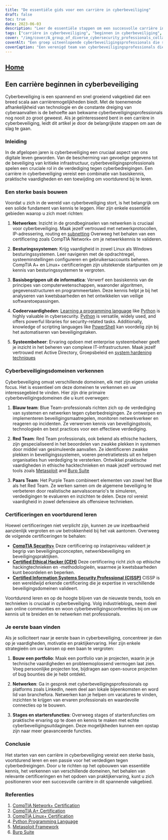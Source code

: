 ```yaml
---
title: "De essentiële gids voor een carrière in cyberbeveiliging"
draft: false
toc: true
date: 2023-06-03
description: "Leer de essentiële stappen om een succesvolle carrière in cyberbeveiliging te beginnen, van het bouwen van een sterke basis tot het verkennen van verschillende domeinen en certificeringen."
tags: ["carrière in cyberbeveiliging", "beginnen in cyberbeveiliging", "fundament leggen", "netwerkbeginselen", "besturingssystemen", "coderingsvaardigheden", "administratie van bedrijfssystemen", "blauw team", "rood team", "paars team", "certificeringen", "continu leren", "eerste baan in cyberbeveiliging", "portfolio opbouwen", "netwerken voor cyberbeveiliging", "stages in cyberbeveiliging", "CompTIA Beveiliging", "Gecertificeerd ethisch hacker CEH", "Gecertificeerde beveiligingsprofessional voor informatiesystemen CISSP", "cyberbeveiligingsconferenties", "cyberbeveiligingstrends", "praktijkervaring", "cyberbeveiligingsprojecten", "cyberbeveiligingsbijeenkomsten", "instapniveau cyberbeveiliging", "verdedigen tegen cyberbedreigingen", "cyberbeveiligingsprofessionals", "loopbaanontwikkeling", "cyberbeveiligingsvaardigheden", "onderwijs in cyberbeveiliging"]
cover: "/img/cover/A_group_of_diverse_cybersecurity_professionals_collaborating.png"
coverAlt: "Een groep uiteenlopende cyberbeveiligingsprofessionals die samenwerken aan het beveiligen van digitale systemen en netwerken."
coverCaption: "Een verenigd team van cyberbeveiligingsprofessionals die samenwerken om digitale systemen te beschermen tegen cyberbedreigingen."
---
```


## [Home](/cyber-security-career-playbook-start/)

## Een carrière beginnen in cyberbeveiliging

Cyberbeveiliging is een spannend en snel groeiend vakgebied dat een breed scala aan carrièremogelijkheden biedt. Met de toenemende afhankelijkheid van technologie en de constante dreiging van cyberaanvallen is de behoefte aan bekwame cyberbeveiligingsprofessionals nog nooit zo groot geweest. Als je geïnteresseerd bent in een carrière in cyberbeveiliging, leidt dit artikel je door de belangrijkste stappen om aan de slag te gaan.

### Inleiding

In de afgelopen jaren is cyberbeveiliging een cruciaal aspect van ons digitale leven geworden. Van de bescherming van gevoelige gegevens tot de beveiliging van kritieke infrastructuur, cyberbeveiligingsprofessionals spelen een cruciale rol in de verdediging tegen cyberbedreigingen. Een carrière in cyberbeveiliging vereist een combinatie van basiskennis, praktische vaardigheden en een toewijding om voortdurend bij te leren.

### Een sterke basis bouwen

Voordat u zich in de wereld van cyberbeveiliging stort, is het belangrijk om een solide fundament van kennis te leggen. Hier zijn enkele essentiële gebieden waarop u zich moet richten:

1. **Netwerken**: Inzicht in de grondbeginselen van netwerken is cruciaal voor cyberbeveiliging. Maak jezelf vertrouwd met netwerkprotocollen, IP-adressering, routing en [subnetting](https://simeononsecurity.ch/articles/how-to-perform-network-segmentation-for-improved-security/) Overweeg het behalen van een certificering zoals CompTIA Network+ om je netwerkkennis te valideren.

2. **Besturingssystemen**: Krijg vaardigheid in zowel Linux als Windows besturingssystemen. Leer navigeren met de opdrachtregel, systeeminstellingen configureren en gebruikersaccounts beheren. CompTIA A+ en Linux+ certificeringen zijn uitstekende startpunten om je kennis van besturingssystemen te vergroten.

3. **Basisbegrippen uit de informatica**: Verwerf een basiskennis van de principes van computerwetenschappen, waaronder algoritmen, gegevensstructuren en programmeertalen. Deze kennis helpt je bij het analyseren van kwetsbaarheden en het ontwikkelen van veilige softwaretoepassingen.

4. **Codeervaardigheden**: [Learning a programming language](https://simeononsecurity.ch/articles/should-i-learn-programming-for-cybersecurity-or-information-technology/) like [Python](https://simeononsecurity.ch/articles/secure-coding-standards-for-python/) is highly valuable in cybersecurity. [Python](https://simeononsecurity.ch/articles/secure-coding-standards-for-python/) is versatile, widely used, and offers powerful libraries for security-related tasks. Additionally, knowledge of scripting languages like [PowerShell](https://simeononsecurity.ch/articles/learning-powershell-scripting-for-beginners/) kan voordelig zijn bij het automatiseren van beveiligingstaken.

5. **Systeembeheer**: Ervaring opdoen met enterprise systeembeheer geeft je inzicht in het beheren van complexe IT-infrastructuren. Maak jezelf vertrouwd met Active Directory, Groepsbeleid en [system hardening techniques](https://simeononsecurity.ch/github/windows-optimize-harden-debloat/)

### Cyberbeveiligingsdomeinen verkennen

Cyberbeveiliging omvat verschillende domeinen, elk met zijn eigen unieke focus. Het is essentieel om deze domeinen te verkennen en uw interessegebied te vinden. Hier zijn drie primaire cyberbeveiligingsdomeinen die u kunt overwegen:

1. **Blauw team**: Blue Team-professionals richten zich op de verdediging van systemen en netwerken tegen cyberbedreigingen. Ze ontwerpen en implementeren beveiligingsmaatregelen, monitoren netwerkverkeer en reageren op incidenten. Ze verwerven kennis van beveiligingstools, technologieën en best practices voor een effectieve verdediging.

2. **Red Team**: Red Team professionals, ook bekend als ethische hackers, zijn gespecialiseerd in het beoordelen van zwakke plekken in systemen door middel van gesimuleerde aanvallen. Ze identificeren zwakke plekken in beveiligingssystemen, voeren penetratietests uit en helpen organisaties hun verdediging te versterken. Ontwikkel praktische vaardigheden in ethische hacktechnieken en maak jezelf vertrouwd met tools zoals [Metasploit](https://simeononsecurity.ch/articles/what-is-metasploit/) and [Burp Suite](https://simeononsecurity.ch/articles/the-role-of-penetration-testing-in-cybersecurity/)

3. **Paars Team**: Het Purple Team combineert elementen van zowel het Blue als het Red Team. Ze werken samen om de algemene beveiliging te verbeteren door realistische aanvalsscenario's te simuleren, verdedigingen te evalueren en inzichten te delen. Deze rol vereist vaardigheid in zowel defensieve als offensieve technieken.

### Certificeringen en voortdurend leren

Hoewel certificeringen niet verplicht zijn, kunnen ze uw inzetbaarheid aanzienlijk vergroten en uw betrokkenheid bij het vak aantonen. Overweeg de volgende certificeringen te behalen:

- [**CompTIA Security+**](https://simeononsecurity.ch/articles/comptias-security-plus-sy0-601-what-do-you-need-to-know/) Deze certificering op instapniveau valideert je begrip van beveiligingsconcepten, netwerkbeveiliging en beveiligingspraktijken.
- [**Certified Ethical Hacker (CEH)**](https://simeononsecurity.ch/articles/preparing-for-the-ceh-certified-ethical-hacker-certification-exam/) Deze certificering richt zich op ethische hackingtechnieken en -methodologieën, waarmee je kwetsbaarheden kunt beoordelen en beperken.
- [**Certified Information Systems Security Professional (CISSP)**](https://simeononsecurity.ch/articles/a-guide-to-earning-the-isc2-cissp-certification/) CISSP is een wereldwijd erkende certificering die je expertise in verschillende beveiligingsdomeinen valideert.

Voortdurend leren en op de hoogte blijven van de nieuwste trends, tools en technieken is cruciaal in cyberbeveiliging. Volg industrieblogs, neem deel aan online communities en woon cyberbeveiligingsconferenties bij om uw kennis uit te breiden en te netwerken met professionals.

### Je eerste baan vinden

Als je solliciteert naar je eerste baan in cyberbeveiliging, concentreer je dan op je vaardigheden, motivatie en praktijkervaring. Hier zijn enkele strategieën om uw kansen op een baan te vergroten:

1. **Bouw een portfolio**: Maak een portfolio van je projecten, waarin je je technische vaardigheden en probleemoplossend vermogen laat zien. Voeg persoonlijke projecten toe, bijdragen aan open-source projecten of bug bounties die je hebt ontdekt.

2. **Netwerken**: Ga in gesprek met cyberbeveiligingsprofessionals op platforms zoals LinkedIn, neem deel aan lokale bijeenkomsten en word lid van branchefora. Netwerken kan je helpen om vacatures te vinden, inzichten te krijgen van ervaren professionals en waardevolle connecties op te bouwen.

3. **Stages en startersfuncties**: Overweeg stages of startersfuncties om praktische ervaring op te doen en kennis te maken met echte cyberbeveiligingsuitdagingen. Deze mogelijkheden kunnen een opstap zijn naar meer geavanceerde functies.

### Conclusie

Het starten van een carrière in cyberbeveiliging vereist een sterke basis, voortdurend leren en een passie voor het verdedigen tegen cyberbedreigingen. Door u te richten op het opbouwen van essentiële kennis, het verkennen van verschillende domeinen, het behalen van relevante certificeringen en het opdoen van praktijkervaring, kunt u zich positioneren voor een succesvolle carrière in dit spannende vakgebied.

### Referenties

1. [CompTIA Network+ Certification](https://www.comptia.org/certifications/network)
2. [CompTIA A+ Certification](https://www.comptia.org/certifications/a)
3. [CompTIA Linux+ Certification](https://www.comptia.org/certifications/linux)
4. [Python Programming Language](https://www.python.org/)
5. [Metasploit Framework](https://www.metasploit.com/)
6. [Burp Suite](https://portswigger.net/burp)

